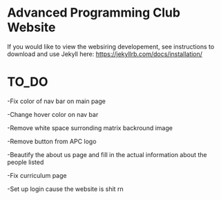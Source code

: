 # Advanced Programming Club Website

If you would like to view the websiring developement, see instructions to download and use Jekyll here: https://jekyllrb.com/docs/installation/


# TO_DO 
-Fix color of nav bar on main page

-Change hover color on nav bar

-Remove white space surronding matrix backround image

-Remove button from APC logo

-Beautify the about us page and fill in the actual information about the people listed

-Fix curriculum page

-Set up login cause the website is shit rn
